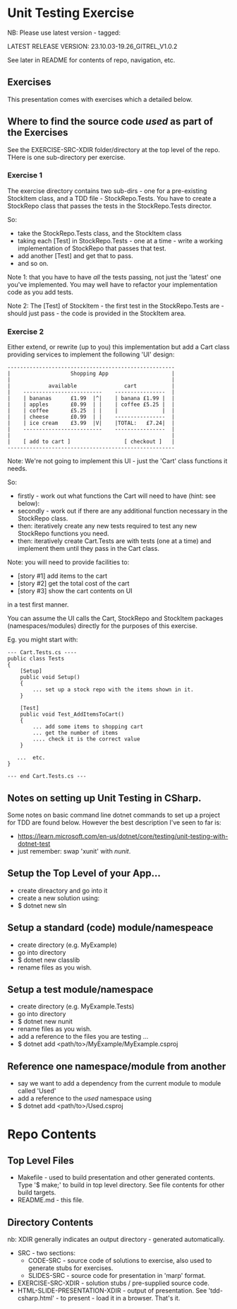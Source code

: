 # Unit Testing Exercise
NB: Please use latest version - tagged:

<!-- ### EG-VERSION-TAG -->
LATEST RELEASE VERSION: 23.10.03-19.26_GITREL_V1.0.2
<!-- ### END ### -->

See later in README for contents of repo, navigation, etc.

## Exercises
This presentation comes with exercises which a detailed below.

## Where to find the source code *used* as part of the Exercises
See the EXERCISE-SRC-XDIR folder/directory at the top level of the repo.
THere is one sub-directory per exercise.

### Exercise 1
The exercise directory contains two sub-dirs - one for a pre-existing StockItem class, and a TDD file - StockRepo.Tests. You have to create a StockRepo class that passes the tests in the StockRepo.Tests director.

So:
* take the StockRepo.Tests class, and the StockItem class
* taking each [Test] in StockRepo.Tests - one at a time - write a working implementation of StockRepo that passes that test.
* add another [Test] and get that to pass.
* and so on.

Note 1: that you have to have *all* the tests passing, not just the 'latest' one you've implemented.
You may well have to refactor your implementation code as you add tests.

Note 2: The [Test] of StockItem - the first test in the StockRepo.Tests are - should just pass - the code is provided in the StockItem area.

### Exercise 2

Either extend, or rewrite (up to you) this implementation but add a Cart class providing services to implement the following 'UI' design:

<!-- ### EG-CART-EXERCISE-UI -->
```
-----------------------------------------------------
|                   Shopping App                    |
|                                                   |
|            available               cart           |
|    -------------------------    ----------------  |
|    | bananas      £1.99  |^|    | banana £1.99 |  |
|    | apples       £0.99  | |    | coffee £5.25 |  |
|    | coffee       £5.25  | |    |              |  |  
|    | cheese       £0.99  | |    ----------------  |
|    | ice cream    £3.99  |V|    |TOTAL:   £7.24|  |
|    -------------------------    ----------------  |
|                                                   |
|    [ add to cart ]                 [ checkout ]   |
-----------------------------------------------------      

```
<!-- ### END ### UI -->

Note: We're not going to implement this UI - just the 'Cart' class functions it needs.

So:
* firstly - work out what functions the Cart will need to have (hint: see below):
* secondly - work out if there are any additional function necessary in the StockRepo class.
* then: iteratively create any new tests required to test any new StockRepo functions you need.
* then: iteratively create Cart.Tests are with tests (one at a time) and implement them until they pass in the Cart class.


Note: you will need to provide facilities to:
* [story #1] add items to the cart             
* [story #2] get the total cost of the cart
* [story #3] show the cart contents on UI

in a test first manner. 

You can assume the UI calls the Cart, StockRepo and StockItem packages (namespaces/modules) directly for the purposes of this exercise.

Eg. you might start with:

```
--- Cart.Tests.cs ----
public class Tests
{
    [Setup]
    public void Setup()
    {
        ... set up a stock repo with the items shown in it.
    }

    [Test]
    public void Test_AddItemsToCart()
    { 
        ... add some items to shopping cart
        ... get the number of items
        .... check it is the correct value
    }

   ...  etc.
}

--- end Cart.Tests.cs ---
```

## Notes on setting up Unit Testing in CSharp.

Some notes on basic command line dotnet commands to set up a project for TDD are found below.
However the best description I've seen to far is:
* https://learn.microsoft.com/en-us/dotnet/core/testing/unit-testing-with-dotnet-test
* just remember: swap 'xunit' with *nunit*.

## Setup the Top Level of your App...
* create direactory and go into it
* create a new solution using:
* $ dotnet new sln

## Setup a standard (code) module/namespeace
* create directory (e.g. MyExample)
* go into directory
* $ dotnet new classlib
* rename files as you wish. 

## Setup a test module/namespace
* create directory (e.g. MyExample.Tests)
* go into directory
* $ dotnet new nunit
* rename files as you wish.
* add a reference to the files you are testing ...
* $ dotnet add <path/to>/MyExample/MyExample.csproj

## Reference one namespace/module from another
* say we want to add a dependency from the current module to module called 'Used'
* add a reference to the *used* namespace using
* $ dotnet add <path/to>/Used.csproj

# Repo Contents
## Top Level Files
* Makefile - used to build presentation and other generated contents. Type '$ make;' to build in top level directory. See file contents for other build targets.
* README.md - this file.

## Directory Contents
nb: XDIR generally indicates an output directory - generated automatically.

* SRC - two sections:
	* CODE-SRC - source code of solutions to exercise, also used to generate stubs for exercises.
	* SLIDES-SRC - source code for presentation in 'marp' format.
* EXERCISE-SRC-XDIR - solution stubs / pre-supplied source code.
* HTML-SLIDE-PRESENTATION-XDIR - output of presentation. See 'tdd-csharp.html' - to present - load it in a browser. That's it.

